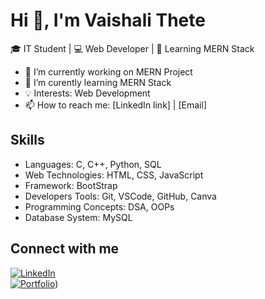 <!-- ## Hi there 👋 -->

<!--
**vaishalithete/vaishalithete** is a ✨ _special_ ✨ repository because its `README.md` (this file) appears on your GitHub profile.

Here are some ideas to get you started:

- 🔭 I’m currently working on MERN Project
- 🌱 I’m currently learning MERN Stack
- 👯 I’m looking to collaborate on ...
- 🤔 I’m looking for help with ...
- 💬 Ask me about ...
- 📫 How to reach me: ...
- 😄 Pronouns: ...
- ⚡ Fun fact: ...
-->

# Hi 👋, I'm Vaishali Thete 
🎓 IT Student | 💻 Web Developer | 🚀 Learning MERN Stack 

- 🔭 I’m currently working on MERN Project  
- 🌱 I’m curently learning MERN Stack 
- 💡 Interests: Web Development   
- 📫 How to reach me: [LinkedIn link] | [Email]  

## Skills
- Languages: C, C++, Python, SQL  
- Web Technologies: HTML, CSS, JavaScript
- Framework: BootStrap
- Developers Tools: Git, VSCode, GitHub, Canva
- Programming Concepts: DSA, OOPs
- Database System: MySQL

## Connect with me  
[![LinkedIn](https://img.shields.io/badge/LinkedIn-blue?style=for-the-badge&logo=linkedin)](https://www.linkedin.com/in/vaishali-thete-a2b16623a/)  
[![Portfolio](https://img.shields.io/badge/Portfolio-black?style=for-the-badge&logo=github)](https://github.com/vaishalithete))
